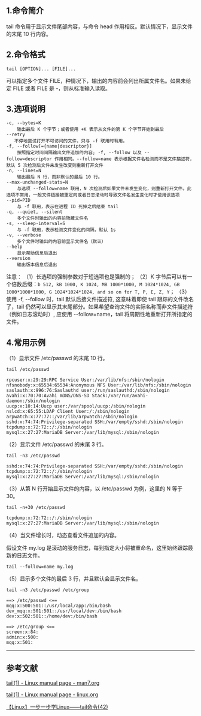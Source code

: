 ## 1.命令简介
tail 命令用于显示文件尾部内容，与命令 head 作用相反。默认情况下，显示文件的末尾 10 行内容。

## 2.命令格式
```
tail [OPTION]... [FILE]...
```
可以指定多个文件 FILE，种情况下，输出的内容前会列出所属文件名。如果未给定 FILE 或者 FILE 是 -，则从标准输入读取。

## 3.选项说明
```
-c, --bytes=K
    输出最后 K 个字节；或者使用 +K 表示从文件的第 K 个字节开始到最后
--retry
   不停地尝试打开不可访问的文件，只与 -f 联用时有用。
-f, --follow[={name|descriptor}]
    按照指定时间间隔输出文件追加的内容; -f, --follow 以及 --follow=descriptor 作用相同。--follow=name 表示根据文件名检测而不是文件描述符，默认 5 次检测后文件未发生改变则重新打开文件
-n, --lines=N
    输出最后 N 行，而非默认的最后 10 行。
--max-unchanged-stats=N
    与选项 --follow=name 联用，N 次检测后如果文件未发生变化，则重新打开文件。此选项不常用，一般文件链接被重定向或者日志滚动时导致文件名发生变化时才使用该选项
--pid=PID
    与 -f 联用，表示在进程 ID 死掉之后结束 tail
-q, --quiet, --silent
    多个文件时输出的内容前隐藏文件名
-s, --sleep-interval=S
    与 -f 联用，表示检测文件变化的间隔，默认 1s
-v, --verbose
    多个文件时输出的内容前显示文件名（默认）
--help
    显示帮助信息后退出
--version
    输出版本信息后退出
```
注意：
（1）长选项的强制参数对于短选项也是强制的；
（2）K 字节后可以有一个倍数后缀：`b 512, kB 1000, K 1024, MB 1000*1000, M 1024*1024, GB 1000*1000*1000, G 1024*1024*1024, and so on for T, P, E, Z, Y`；
（3）使用 -f, --follow 时，tail 默认后接文件描述符, 这意味着即使 tail 跟踪的文件改名了，tail 仍然可以显示其末尾部分。如果希望查询文件的实际名称而非文件描述符（例如日志滚动时）, 应使用 --follow=name，tail 将周期性地重新打开所指定的文件。

## 4.常用示例
（1）显示文件 /etc/passwd 的末尾 10 行。
```shell
tail /etc/passwd

rpcuser:x:29:29:RPC Service User:/var/lib/nfs:/sbin/nologin
nfsnobody:x:65534:65534:Anonymous NFS User:/var/lib/nfs:/sbin/nologin
saslauth:x:996:76:Saslauthd user:/run/saslauthd:/sbin/nologin
avahi:x:70:70:Avahi mDNS/DNS-SD Stack:/var/run/avahi-daemon:/sbin/nologin
uucp:x:10:14:Uucp user:/var/spool/uucp:/sbin/nologin
nslcd:x:65:55:LDAP Client User:/:/sbin/nologin
arpwatch:x:77:77::/var/lib/arpwatch:/sbin/nologin
sshd:x:74:74:Privilege-separated SSH:/var/empty/sshd:/sbin/nologin
tcpdump:x:72:72::/:/sbin/nologin
mysql:x:27:27:MariaDB Server:/var/lib/mysql:/sbin/nologin
```
（2）显示文件 /etc/passwd 的末尾 3 行。
```shell
tail -n3 /etc/passwd

sshd:x:74:74:Privilege-separated SSH:/var/empty/sshd:/sbin/nologin
tcpdump:x:72:72::/:/sbin/nologin
mysql:x:27:27:MariaDB Server:/var/lib/mysql:/sbin/nologin
```

（3）从第 N 行开始显示文件的内容，以 /etc/passwd 为例，这里的 N 等于 30。
```shell
tail -n+30 /etc/passwd

tcpdump:x:72:72::/:/sbin/nologin
mysql:x:27:27:MariaDB Server:/var/lib/mysql:/sbin/nologin
```

（4）当文件增长时，动态查看文件追加的内容。

假设文件 my.log 是滚动的服务日志，每到指定大小将被重命名，这里始终跟踪最新的日志文件。
```shell
tail --follow=name my.log
```

（5）显示多个文件的最后 3 行，并且默认会显示文件名。
```shell
tail -n3 /etc/passwd /etc/group

==> /etc/passwd <==
mqq:x:500:501::/usr/local/app:/bin/bash
dev_mqq:x:501:501::/usr/local/dev:/bin/bash
dev:x:502:501::/home/dev:/bin/bash

==> /etc/group <==
screen:x:84:
admin:x:500:
mqq:x:501:
```

---
## 参考文献
[tail(1) - Linux manual page - man7.org](https://man7.org/linux/man-pages/man1/tail.1.html)

[tail(1) - Linux manual page - linux.org](https://www.linux.org/docs/man1/tail.html)

[【Linux】一步一步学Linux——tail命令(42)](https://blog.csdn.net/dengjin20104042056/article/details/95937014)
